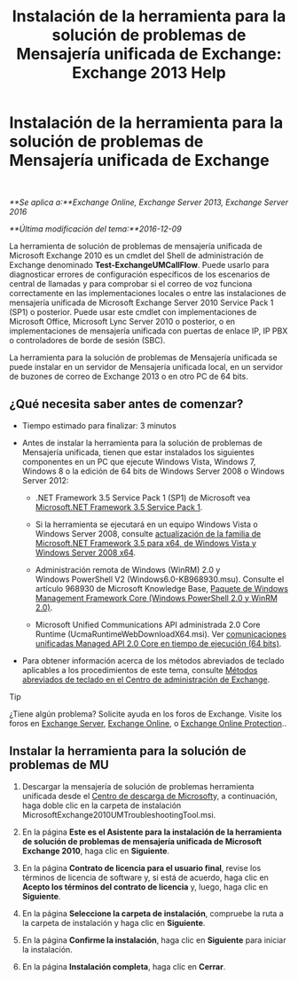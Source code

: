 ﻿---
title: 'Instalación de la herramienta para la solución de problemas de Mensajería unificada de Exchange: Exchange 2013 Help'
TOCTitle: Instalación de la herramienta para la solución de problemas de Mensajería unificada de Exchange
ms:assetid: 84223af0-a717-49ee-add6-86313bb30d17
ms:mtpsurl: https://technet.microsoft.com/es-es/library/Ff844714(v=EXCHG.150)
ms:contentKeyID: 56271502
ms.date: 05/22/2018
mtps_version: v=EXCHG.150
ms.translationtype: MT
---

# Instalación de la herramienta para la solución de problemas de Mensajería unificada de Exchange

 

_**Se aplica a:**Exchange Online, Exchange Server 2013, Exchange Server 2016_

_**Última modificación del tema:**2016-12-09_

La herramienta de solución de problemas de mensajería unificada de Microsoft Exchange 2010 es un cmdlet del Shell de administración de Exchange denominado **Test-ExchangeUMCallFlow**. Puede usarlo para diagnosticar errores de configuración específicos de los escenarios de central de llamadas y para comprobar si el correo de voz funciona correctamente en las implementaciones locales o entre las instalaciones de mensajería unificada de Microsoft Exchange Server 2010 Service Pack 1 (SP1) o posterior. Puede usar este cmdlet con implementaciones de Microsoft Office, Microsoft Lync Server 2010 o posterior, o en implementaciones de mensajería unificada con puertas de enlace IP, IP PBX o controladores de borde de sesión (SBC).

La herramienta para la solución de problemas de Mensajería unificada se puede instalar en un servidor de Mensajería unificada local, en un servidor de buzones de correo de Exchange 2013 o en otro PC de 64 bits.

## ¿Qué necesita saber antes de comenzar?

  - Tiempo estimado para finalizar: 3 minutos

  - Antes de instalar la herramienta para la solución de problemas de Mensajería unificada, tienen que estar instalados los siguientes componentes en un PC que ejecute Windows Vista, Windows 7, Windows 8 o la edición de 64 bits de Windows Server 2008 o Windows Server 2012:
    
      - .NET Framework 3.5 Service Pack 1 (SP1) de Microsoft vea [Microsoft.NET Framework 3.5 Service Pack 1](https://go.microsoft.com/fwlink/p/?linkid=152380).
    
      - Si la herramienta se ejecutará en un equipo Windows Vista o Windows Server 2008, consulte [actualización de la familia de Microsoft.NET Framework 3.5 para x64, de Windows Vista y Windows Server 2008 x64](https://go.microsoft.com/fwlink/p/?linkid=178998).
    
      - Administración remota de Windows (WinRM) 2.0 y Windows PowerShell V2 (Windows6.0-KB968930.msu). Consulte el artículo 968930 de Microsoft Knowledge Base, [Paquete de Windows Management Framework Core (Windows PowerShell 2.0 y WinRM 2.0)](http://go.microsoft.com/fwlink/?linkid=3052%26kbid=968930).
    
      - Microsoft Unified Communications API administrada 2.0 Core Runtime (UcmaRuntimeWebDownloadX64.msi). Ver [comunicaciones unificadas Managed API 2.0 Core en tiempo de ejecución (64 bits)](https://go.microsoft.com/fwlink/p/?linkid=198175).

  - Para obtener información acerca de los métodos abreviados de teclado aplicables a los procedimientos de este tema, consulte [Métodos abreviados de teclado en el Centro de administración de Exchange](keyboard-shortcuts-in-the-exchange-admin-center-exchange-online-protection-help.md).


> [!TIP]
> ¿Tiene algún problema? Solicite ayuda en los foros de Exchange. Visite los foros en <A href="https://go.microsoft.com/fwlink/p/?linkid=60612">Exchange Server</A>, <A href="https://go.microsoft.com/fwlink/p/?linkid=267542">Exchange Online</A>, o <A href="https://go.microsoft.com/fwlink/p/?linkid=285351">Exchange Online Protection</A>..



## Instalar la herramienta para la solución de problemas de MU

1.  Descargar la mensajería de solución de problemas herramienta unificada desde el [Centro de descarga de Microsoft](https://go.microsoft.com/fwlink/p/?linkid=182625)y, a continuación, haga doble clic en la carpeta de instalación MicrosoftExchange2010UMTroubleshootingTool.msi.

2.  En la página **Este es el Asistente para la instalación de la herramienta de solución de problemas de mensajería unificada de Microsoft Exchange 2010**, haga clic en **Siguiente**.

3.  En la página **Contrato de licencia para el usuario final**, revise los términos de licencia de software y, si está de acuerdo, haga clic en **Acepto los términos del contrato de licencia** y, luego, haga clic en **Siguiente**.

4.  En la página **Seleccione la carpeta de instalación**, compruebe la ruta a la carpeta de instalación y haga clic en **Siguiente**.

5.  En la página **Confirme la instalación**, haga clic en **Siguiente** para iniciar la instalación.

6.  En la página **Instalación completa**, haga clic en **Cerrar**.

